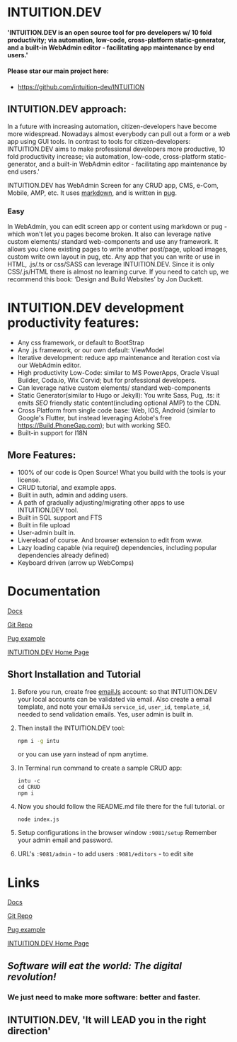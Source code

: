 
# INTUITION.DEV

#### 'INTUITION.DEV is an open source tool for pro developers w/ 10 fold productivity; via automation, low-code, cross-platform static-generator, and a built-in WebAdmin editor - facilitating app maintenance by end users.'

#### Please star our main project here:
- https://github.com/intuition-dev/INTUITION

## INTUITION.DEV approach:

In a future with increasing automation, citizen-developers have become more widespread. Nowadays almost everybody can pull out a form or a web app using GUI tools.
In contrast to tools for citizen-developers: INTUITION.DEV aims to make professional developers more productive, 10 fold productivity increase; via automation, low-code, cross-platform static-generator, and a built-in WebAdmin editor - facilitating app maintenance by end users.'

INTUITION.DEV has WebAdmin Screen for any CRUD app, CMS, e-Com, Mobile, AMP, etc.  It uses [markdown](https://daringfireball.net/projects/markdown/syntax), and is written in [pug](https://pugjs.org/language/tags.html).

### Easy

In WebAdmin, you can edit screen app or content using markdown or pug - which won't let you pages become broken. It also can leverage native custom elements/ standard web-components and use any framework. It allows you clone existing pages to write another post/page, upload images, custom write own layout in pug, etc. Any app that you can write or use in HTML, .js/.ts or css/SASS can leverage INTUITION.DEV. Since it is only CSS/.js/HTML there is almost no learning curve.  If you need to catch up, we recommend this book: ‘Design and Build Websites’ by Jon Duckett.


# INTUITION.DEV development productivity features:

- Any css framework, or default to BootStrap
- Any .js framework, or our own default: ViewModel
- Iterative development: reduce app maintenance and iteration cost via our WebAdmin editor.
- High productivity Low-Code: similar to MS PowerApps, Oracle Visual Builder, Coda.io, Wix Corvid; but for professional developers.
- Can leverage native custom elements/ standard web-components 
- Static Generator(similar to Hugo or Jekyll): You write Sass, Pug, .ts: it emits *SEO* friendly static content(including optional AMP) to the CDN.
- Cross Platform from single code base: Web, IOS, Android (similar to Google's Flutter, but instead leveraging Adobe's free https://Build.PhoneGap.com); but with working SEO. 
- Built-in support for I18N 

## More Features:
- 100% of our code is Open Source! What you build with the tools is your license.
- CRUD tutorial, and example apps.
- Built in auth, admin and adding users.
- A path of gradually adjusting/migrating other apps to use INTUITION.DEV tool. 
- Built in SQL support and FTS
- Built in file upload
- User-admin built in.
- Livereload of course. And browser extension to edit from www.
- Lazy loading capable (via require() dependencies, including popular dependencies already defined)  
- Keyboard driven (arrow up WebComps)

# Documentation

[Docs](http://docs.mbake.org)

[Git Repo](http://git.mbake.org)

[Pug example](https://pug.mbake.org)

[INTUITION.DEV Home Page](https://www.INTU.DEV)


## Short Installation and Tutorial

1. Before you run, create free [emailJs](https://www.emailjs.com) account: so that INTUITION.DEV your local accounts can be validated via email. Also create a email template, and note your emailJs `service_id`, `user_id`,  `template_id`, needed to send validation emails. Yes, user admin is built in.

2. Then install the INTUITION.DEV tool:
    ```bash
    npm i -g intu
    ```
    or you can use yarn instead of npm anytime.

3. In Terminal run command to create a sample CRUD app: 
    ```
    intu -c
    cd CRUD
    npm i
    ```

4. Now you should follow the README.md file there for the full tutorial.
or
    ```
    node index.js
    ```

5. Setup configurations in the browser window `:9081/setup`
   Remember your admin email and password.

6. URL's
   `:9081/admin` - to add users
   `:9081/editors` - to edit site


# Links

[Docs](http://docs.mbake.org)

[Git Repo](http://git.mbake.org)

[Pug example](https://pug.mbake.org)

[INTUITION.DEV Home Page](https://www.INTU.DEV)


## *Software will eat the world: The digital revolution!*
### We just need to make more software: better and faster.
## INTUITION.DEV, 'It will LEAD you in the right direction'